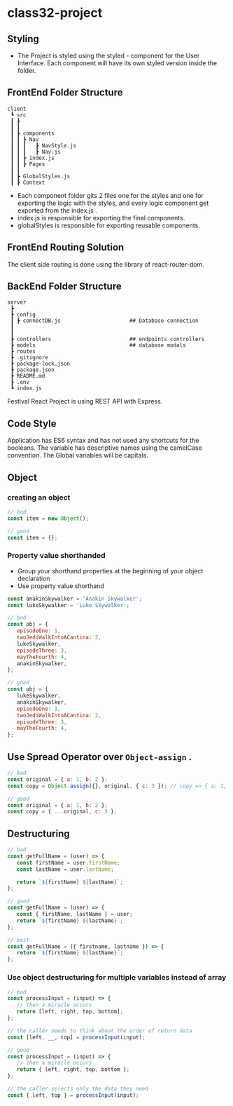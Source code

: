 # class32-project

## Styling

-  The Project is styled using the styled - component for the User Interface. Each component will have its own styled version inside the folder.

## FrontEnd Folder Structure

```
client
 ┗ src
 ┃ ┣
 ┃ ┃
 ┃ ┣ components
 ┃ ┃ ┣ Nav
 ┃ ┃ ┃   ┣ NavStyle.js
 ┃ ┃ ┃   ┣ Nav.js
 ┃ ┃ ┣ index.js
 ┃ ┃ ┣ Pages
 ┃ ┃
 ┃ ┣ GlobalStyles.js
 ┃ ┣ Context

```

-  Each component folder gits 2 files one for the styles and one for exporting the logic with the styles, and every logic component get exported from the index.js .
-  index.js is responsible for exporting the final components.
-  globalStyles is responsible for exporting reusable components.

## FrontEnd Routing Solution

The client side routing is done using the library of react-router-dom.

## BackEnd Folder Structure

```
server
 ┣
 ┣ config
 ┃ ┣ connectDB.js                      ## Database connection
 ┃
 ┃
 ┣ controllers                         ## endpoints controllers
 ┣ models                              ## database modals
 ┣ routes
 ┣ .gitignore
 ┣ package-lock.json
 ┣ package.json
 ┣ README.md
 ┣ .env
 ┗ index.js

```

Festival React Project is using REST API with Express.

## Code Style

Application has ES6 syntax and has not used any shortcuts for the booleans. The variable has descriptive names using the camelCase convention. The Global variables will be capitals.

## Object

### creating an object

```javascript
// bad
const item = new Object();

// good
const item = {};
```

### Property value shorthanded

-  Group your shorthand properties at the beginning of your object declaration
-  Use property value shorthand

```javascript
const anakinSkywalker = 'Anakin Skywalker';
const lukeSkywalker = 'Luke Skywalker';

// bad
const obj = {
   episodeOne: 1,
   twoJediWalkIntoACantina: 2,
   lukeSkywalker,
   episodeThree: 3,
   mayTheFourth: 4,
   anakinSkywalker,
};

// good
const obj = {
   lukeSkywalker,
   anakinSkywalker,
   episodeOne: 1,
   twoJediWalkIntoACantina: 2,
   episodeThree: 3,
   mayTheFourth: 4,
};
```

## Use Spread Operator over `Object-assign` .

```javascript
// bad
const original = { a: 1, b: 2 };
const copy = Object.assign({}, original, { c: 3 }); // copy => { a: 1, b: 2, c: 3 }

// good
const original = { a: 1, b: 2 };
const copy = { ...original, c: 3 };
```

## Destructuring

```javascript
// bad
const getFullName = (user) => {
   const firstName = user.firstName;
   const lastName = user.lastName;

   return `${firstName} ${lastName}`;
};

// good
const getFullName = (user) => {
   const { firstName, lastName } = user;
   return `${firstName} ${lastName}`;
};

// best
const getFullName = ({ firstname, lastname }) => {
   return `${firstName} ${lastName}`;
};
```

### Use object destructuring for multiple variables instead of array

```javascript
// bad
const processInput = (input) => {
   // then a miracle occurs
   return [left, right, top, bottom];
};

// the caller needs to think about the order of return data
const [left, __, top] = processInput(input);

// good
const processInput = (input) => {
   // then a miracle occurs
   return { left, right, top, bottom };
};

// the caller selects only the data they need
const { left, top } = processInput(input);
```
